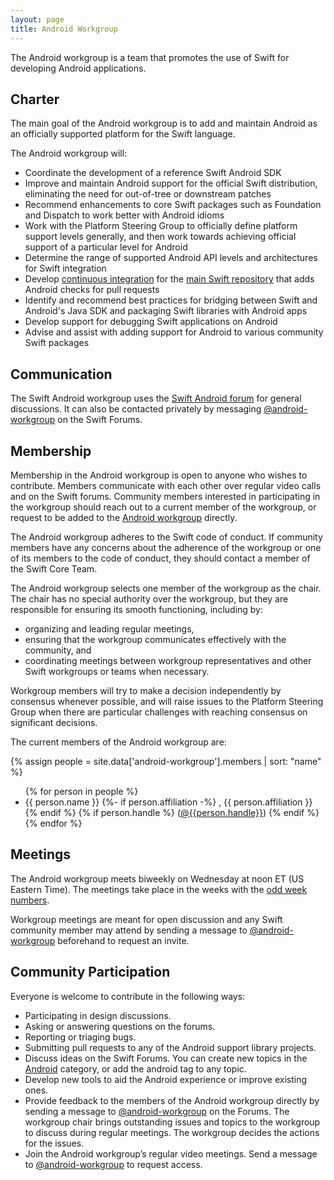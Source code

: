 ```yaml
---
layout: page
title: Android Workgroup
---
```


The Android workgroup is a team that promotes the use of Swift for developing Android applications.

## Charter

The main goal of the Android workgroup is to add and maintain Android as an officially supported platform for the Swift language.

The Android workgroup will:

* Coordinate the development of a reference Swift Android SDK  
* Improve and maintain Android support for the official Swift distribution, eliminating the need for out-of-tree or downstream patches
* Recommend enhancements to core Swift packages such as Foundation and Dispatch to work better with Android idioms
* Work with the Platform Steering Group to officially define platform support levels generally, and then work towards achieving official support of a particular level for Android
* Determine the range of supported Android API levels and architectures for Swift integration
* Develop [continuous integration](https://www.swift.org/documentation/continuous-integration/) for the [main Swift repository](https://ci-external.swift.org/job/oss-swift-RA-linux-ubuntu-24.04-android-arm64/) that adds Android checks for pull requests
* Identify and recommend best practices for bridging between Swift and Android's Java SDK and packaging Swift libraries with Android apps
* Develop support for debugging Swift applications on Android
* Advise and assist with adding support for Android to various community Swift packages

## Communication

The Swift Android workgroup uses the [Swift Android forum](https://forums.swift.org/c/development/android) for general discussions. It can also be contacted privately by messaging [@android-workgroup](https://forums.swift.org/g/android-workgroup) on the Swift Forums.

## Membership

Membership in the Android workgroup is open to anyone who wishes to contribute. Members communicate with each other over regular video calls and on the Swift forums. Community members interested in participating in the workgroup should reach out to a current member of the workgroup, or request to be added to the [Android workgroup](https://forums.swift.org/g/android-workgroup) directly.

The Android workgroup adheres to the Swift code of conduct. If community members have any concerns about the adherence of the workgroup or one of its members to the code of conduct, they should contact a member of the Swift Core Team.

The Android workgroup selects one member of the workgroup as the chair. The chair has no special authority over the workgroup, but they are responsible for ensuring its smooth functioning, including by:

* organizing and leading regular meetings,
* ensuring that the workgroup communicates effectively with the community, and
* coordinating meetings between workgroup representatives and other Swift workgroups or teams when necessary.

Workgroup members will try to make a decision independently by consensus whenever possible, and will raise issues to the Platform Steering Group when there are particular challenges with reaching consensus on significant decisions.

The current members of the Android workgroup are:

{% assign people = site.data['android-workgroup'].members | sort: "name" %}
<ul>
{% for person in people %}
<li>{{ person.name }}
{%- if person.affiliation -%}
, {{ person.affiliation }}
{% endif %}
{% if person.handle %}
(<a href="https://forums.swift.org/u/{{person.handle}}/summary">@{{person.handle}}</a>)
{% endif %}
</li>
{% endfor %}
</ul>

## Meetings

The Android workgroup meets biweekly on Wednesday at noon ET (US Eastern Time). The meetings take place in the weeks with the [odd week numbers](http://www.whatweekisit.org/).

Workgroup meetings are meant for open discussion and any Swift community member may attend by sending a message to [@android-workgroup](https://forums.swift.org/new-message?groupname=android-workgroup) beforehand to request an invite.

## Community Participation

Everyone is welcome to contribute in the following ways:

* Participating in design discussions.
* Asking or answering questions on the forums.
* Reporting or triaging bugs.
* Submitting pull requests to any of the Android support library projects.
* Discuss ideas on the Swift Forums. You can create new topics in the [Android](https://forums.swift.org/c/development/android/115) category, or add the android tag to any topic.
* Develop new tools to aid the Android experience or improve existing ones.
* Provide feedback to the members of the Android workgroup directly by sending a message to [@android-workgroup](https://forums.swift.org/new-message?groupname=android-workgroup) on the Forums. The workgroup chair brings outstanding issues and topics to the workgroup to discuss during regular meetings. The workgroup decides the actions for the issues.
* Join the Android workgroup’s regular video meetings. Send a message to [@android-workgroup](https://forums.swift.org/new-message?groupname=android-workgroup) to request access.
